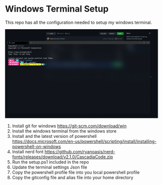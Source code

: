# Windows Terminal Setup 

This repo has all the configuration needed to setup my windows terminal. 

![prompt](./prompt.PNG)

1. Install git for windows https://git-scm.com/download/win
1. Install the windows terminal from the windows store 
1. Install and the latest version of powershell https://docs.microsoft.com/en-us/powershell/scripting/install/installing-powershell-on-windows
1. Install nerd font https://github.com/ryanoasis/nerd-fonts/releases/download/v2.1.0/CascadiaCode.zip
1. Run the setup.ps1 included in the repo
1. Update the terminal settings Json file
1. Copy the powershell profile file into you local powershell profile 
1. Copy the gitconfig file and alias file into your home directory

